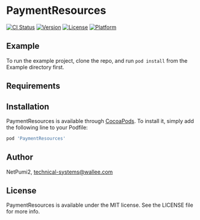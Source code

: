 # PaymentResources

[![CI Status](https://img.shields.io/travis/NetPumi2/PaymentResources.svg?style=flat)](https://travis-ci.org/NetPumi2/PaymentResources)
[![Version](https://img.shields.io/cocoapods/v/PaymentResources.svg?style=flat)](https://cocoapods.org/pods/PaymentResources)
[![License](https://img.shields.io/cocoapods/l/PaymentResources.svg?style=flat)](https://cocoapods.org/pods/PaymentResources)
[![Platform](https://img.shields.io/cocoapods/p/PaymentResources.svg?style=flat)](https://cocoapods.org/pods/PaymentResources)

## Example

To run the example project, clone the repo, and run `pod install` from the Example directory first.

## Requirements

## Installation

PaymentResources is available through [CocoaPods](https://cocoapods.org). To install
it, simply add the following line to your Podfile:

```ruby
pod 'PaymentResources'
```

## Author

NetPumi2, technical-systems@wallee.com

## License

PaymentResources is available under the MIT license. See the LICENSE file for more info.
